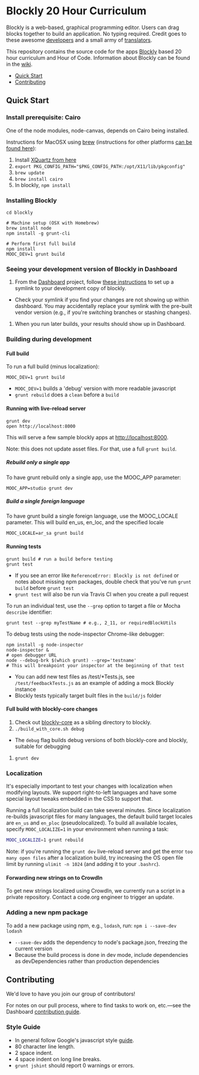 # Blockly 20 Hour Curriculum

Blockly is a web-based, graphical programming editor. Users can drag blocks together to build an application. No typing required. Credit goes to these awesome [developers](https://code.google.com/p/blockly/wiki/Credits#Engineers)
and a small army of [translators](https://code.google.com/p/blockly/wiki/Credits#Translators).

This repository contains the source code for the apps [Blockly](https://code.google.com/p/blockly/) based 20 hour curriculum and Hour of Code. Information about Blockly can be found in the [wiki](https://code.google.com/p/blockly/w/list).

- [Quick Start](#quick-start)
- [Contributing](#contributing)

## Quick Start

### Install prerequisite: Cairo

One of the node modules, node-canvas, depends on Cairo being installed.

Instructions for MacOSX using [brew](http://brew.sh/) (instructions for other platforms [can be found here](https://github.com/LearnBoost/node-canvas/wiki)):

1. Install [XQuartz from here](http://xquartz.macosforge.org/landing/)
1. `export PKG_CONFIG_PATH="$PKG_CONFIG_PATH:/opt/X11/lib/pkgconfig"`
1. `brew update`
1. `brew install cairo`
1. In blockly, `npm install`

### Installing Blockly

```
cd blockly

# Machine setup (OSX with Homebrew)
brew install node
npm install -g grunt-cli

# Perform first full build
npm install
MOOC_DEV=1 grunt build
```

### Seeing your development version of Blockly in Dashboard

1. From the [Dashboard](https://github.com/code-dot-org/dashboard) project, follow [these instructions](https://github.com/code-dot-org/dashboard/blob/finished/README.md#symlink) to set up a symlink to your development copy of blockly.
  * Check your symlink if you find your changes are not showing up within dashboard. You may accidentally replace your symlink with the pre-built vendor version (e.g., if you're switching branches or stashing changes).
1. When you run later builds, your results should show up in Dashboard.

### Building during development

#### Full build

To run a full build (minus localization):

```
MOOC_DEV=1 grunt build
```

* `MOOC_DEV=1` builds a 'debug' version with more readable javascript
* `grunt rebuild` does a `clean` before a `build`

#### Running with live-reload server

```
grunt dev
open http://localhost:8000
```

This will serve a few sample blockly apps at [http://localhost:8000](http://localhost:8000).

Note: this does not update asset files. For that, use a full `grunt build`.

##### Rebuild only a single app

To have grunt rebuild only a single app, use the MOOC_APP parameter:

```
MOOC_APP=studio grunt dev
```

##### Build a single foreign language

To have grunt build a single foreign language, use the MOOC_LOCALE parameter. This will build en_us, en_loc, and the specified locale

```
MOOC_LOCALE=ar_sa grunt build
```

#### Running tests

```
grunt build # run a build before testing
grunt test
```

* If you see an error like `ReferenceError: Blockly is not defined` or notes about missing npm packages, double check that you've run `grunt build` before `grunt test`
* `grunt test` will also be run via Travis CI when you create a pull request

To run an individual test, use the `--grep` option to target a file or Mocha `describe` identifier:

```
grunt test --grep myTestName # e.g., 2_11, or requiredBlockUtils
```

To debug tests using the node-inspector Chrome-like debugger:

```
npm install -g node-inspector
node-inspector &
# open debugger URL
node --debug-brk $(which grunt) --grep='testname'
# This will breakpoint your inspector at the beginning of that test
```

- You can add new test files as /test/*Tests.js, see `/test/feedbackTests.js` as an example of adding a mock Blockly instance
- Blockly tests typically target built files in the `build/js` folder


#### Full build with blockly-core changes

1. Check out [blockly-core](https://github.com/code-dot-org/blockly-core/) as a sibling directory to blockly.
1. `./build_with_core.sh debug`
  * The `debug` flag builds debug versions of both blockly-core and blockly, suitable for debugging
1. `grunt dev`

### Localization

It's especially important to test your changes with localization when modifying layouts. We support
right-to-left languages and have some special layout tweaks embedded in the CSS to support that.

Running a full localization build can take several minutes. Since localization re-builds javascript files for many languages, the default build target locales are `en_us` and `en_ploc` (pseudolocalized). To build
all available locales, specify `MOOC_LOCALIZE=1` in your environment when running a task:

```bash
MOOC_LOCALIZE=1 grunt rebuild
```

Note: if you're running the `grunt dev` live-reload server and get the error `too many open files` after a localization build, try increasing the OS open file limit by running `ulimit -n 1024` (and adding it to your `.bashrc`).

#### Forwarding new strings on to CrowdIn

To get new strings localized using CrowdIn, we currently run a script in a private repository. Contact a code.org engineer to trigger an update.

### Adding a new npm package

To add a new package using npm, e.g., `lodash`, run: `npm i --save-dev lodash`

- `--save-dev` adds the dependency to node's package.json, freezing the current version
- Because the build process is done in dev mode, include dependencies as devDependencies rather than production dependencies

## Contributing

We'd love to have you join our group of contributors!

For notes on our pull process, where to find tasks to work on, etc.—see the Dashboard [contribution guide](https://github.com/code-dot-org/dashboard#contributing).

### Style Guide

- In general follow Google's javascript style [guide](http://google-styleguide.googlecode.com/svn/trunk/javascriptguide.xml).
- 80 character line length.
- 2 space indent.
- 4 space indent on long line breaks.
- `grunt jshint` should report 0 warnings or errors.
